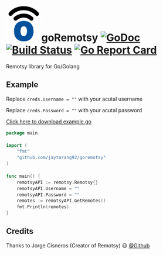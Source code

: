 ![alt text](remotsy.png)goRemotsy		[![GoDoc](https://godoc.org/github.com/jaytarang92/goget?status.svg)](https://godoc.org/github.com/jaytarang92/goremotsy)    [![Build Status](https://travis-ci.org/jaytarang92/goremotsy.svg?branch=master)](https://travis-ci.org/jaytarang92/goremotsy)  [![Go Report Card](https://goreportcard.com/badge/github.com/jaytarang92/goremotsy)](https://goreportcard.com/report/github.com/jaytarang92/goremotsy)
=========
Remotsy library for Go/Golang

Example
--------
Replace `creds.Username = ""` with your acutal username

Replace `creds.Password = ""` with your acutal password

[Click here to download example.go](examples/example.go)

```go
package main

import (
    "fmt"
    "github.com/jaytarang92/goremotsy"
)

func main() {
    remotsyAPI := remotsy.Remotsy{}
    remotsyAPI.Username = ""
    remotsyAPI.Password = ""
    remotes := remotsyAPI.GetRemotes()
    fmt.Println(remotes)
}

```

Credits
--------
Thanks to Jorge Cisneros (Creator of Remotsy) :smiley: [@Github](https://github.com/jorgecis/)
